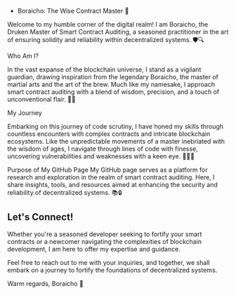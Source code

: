- Boraicho: The Wise Contract Master 🍶

Welcome to my humble corner of the digital realm! I am Boraicho, the Druken Master of Smart Contract Auditing, a seasoned practitioner in the art of ensuring solidity and reliability within decentralized systems. 🛡️🔍

 Who Am I?

In the vast expanse of the blockchain universe, I stand as a vigilant guardian, drawing inspiration from the legendary Boraicho, the master of martial arts and the art of the brew. Much like my namesake, I approach smart contract auditing with a blend of wisdom, precision, and a touch of unconventional flair. 🌟🍺

 My Journey

Embarking on this journey of code scrutiny, I have honed my skills through countless encounters with complex contracts and intricate blockchain ecosystems. Like the unpredictable movements of a master inebriated with the wisdom of ages, I navigate through lines of code with finesse, uncovering vulnerabilities and weaknesses with a keen eye. 🏋️‍♂️💡

Purpose of My GitHub Page
My GitHub page serves as a platform for research and exploration in the realm of smart contract auditing. Here, I share insights, tools, and resources aimed at enhancing the security and reliability of decentralized systems. 📚🔒

## Let's Connect!

Whether you're a seasoned developer seeking to fortify your smart contracts or a newcomer navigating the complexities of blockchain development, I am here to offer my expertise and guidance.

Feel free to reach out to me with your inquiries, and together, we shall embark on a journey to fortify the foundations of decentralized systems.

Warm regards,
Boraicho 🍶
